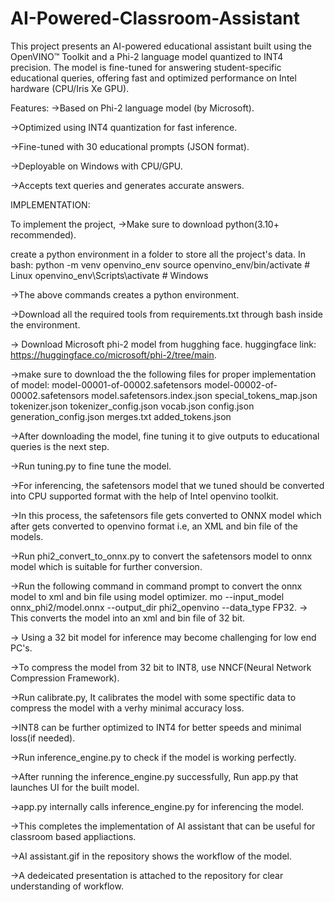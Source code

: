 # AI-Powered-Classroom-Assistant
This project presents an AI-powered educational assistant built using the OpenVINO™ Toolkit and a Phi-2 language model quantized to INT4 precision. The model is fine-tuned for answering student-specific educational queries, offering fast and optimized performance on Intel hardware (CPU/Iris Xe GPU).



Features:
->Based on Phi-2 language model (by Microsoft).

->Optimized using INT4 quantization for fast inference.

->Fine-tuned with 30 educational prompts (JSON format).

->Deployable on Windows with CPU/GPU.

->Accepts text queries and generates accurate answers.

IMPLEMENTATION:

To implement the project,
->Make sure to download python(3.10+ recommended).

create a python environment in a folder to store all the project's data.
In bash:
python -m venv openvino_env
source openvino_env/bin/activate  # Linux
openvino_env\Scripts\activate     # Windows

->The above commands creates a python environment.

->Download all the required tools from requirements.txt through bash inside the environment.

-> Download Microsoft phi-2 model from hugghing face.
huggingface link: https://huggingface.co/microsoft/phi-2/tree/main.

->make sure to download the the following files for proper implementation of model:
model-00001-of-00002.safetensors
model-00002-of-00002.safetensors
model.safetensors.index.json
special_tokens_map.json
tokenizer.json
tokenizer_config.json
vocab.json
config.json
generation_config.json
merges.txt
added_tokens.json

->After downloading the model, fine tuning it to give outputs to educational queries is the next step.

->Run tuning.py to fine tune the model.

->For inferencing, the safetensors model that we tuned should be converted into CPU supported format with the help of Intel openvino toolkit.

->In this process, the safetensors file gets converted to ONNX model which after gets converted to openvino format i.e, an XML and bin file of the models.

->Run phi2_convert_to_onnx.py to convert the safetensors model to onnx model which is suitable for further conversion.

->Run the following command in command prompt to convert the onnx model to xml and bin file using model optimizer.
  mo --input_model onnx_phi2/model.onnx --output_dir phi2_openvino --data_type FP32.
-> This converts the model into an xml and bin file of 32 bit.

-> Using a 32 bit model for inference may become challenging for low end PC's.

->To compress the model from 32 bit to INT8, use NNCF(Neural Network Compression Framework).

->Run calibrate.py, It calibrates the model with some spectific data to compress the model with a verhy minimal accuracy loss.

->INT8 can be further optimized to INT4 for better speeds and minimal loss(if needed).

->Run inference_engine.py to check if the model is working perfectly.

->After running the inference_engine.py successfully, Run app.py that launches UI for the built model.

->app.py internally calls inference_engine.py for inferencing the model.

->This completes the implementation of AI assistant that can be useful for classroom based appliactions.

->AI assistant.gif in the repository shows the workflow of the model.

->A dedeicated presentation is attached to the repository for clear understanding of workflow. 
















